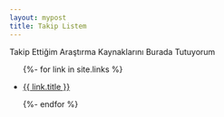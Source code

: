 ```yaml
---
layout: mypost
title: Takip Listem
---
```


Takip Ettiğim Araştırma Kaynaklarını Burada Tutuyorum

<!-- >
```
Title: {{ site.title }}
Description: {{ site.description }}
BaseUrl：{{ site.domainUrl }}{{ site.baseurl }}
``` 
<!-->
<ul>
  {%- for link in site.links %}
  <li>
    <p><a href="{{ link.url }}" title="{{ link.desc }}" target="_blank" >{{ link.title }}</a></p>
  </li>
  {%- endfor %}
</ul>
